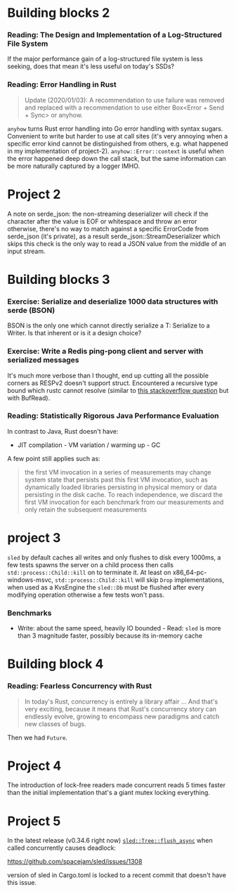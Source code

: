 # Building blocks 2

### Reading: The Design and Implementation of a Log-Structured File System

If the major performance gain of a log-structured file system is less seeking, does that mean
it's less useful on today's SSDs?

### Reading: Error Handling in Rust

> Update (2020/01/03): A recommendation to use failure was removed and replaced with a
> recommendation to use either Box<Error + Send + Sync> or anyhow.

`anyhow` turns Rust error handling into Go error handling with syntax sugars. Convenient to write
but harder to use at call sites (it's very annoying when a specific error kind cannot be
distinguished from others, e.g. what happened in my implementation of project-2).
`anyhow::Error::context` is useful when the error happened deep down the call stack, but the same
information can be more naturally captured by a logger IMHO.

# Project 2

A note on serde_json: the non-streaming deserializer will check if the character after the value
is EOF or whitespace and throw an error otherwise, there's no way to match against a specific
ErrorCode from serde_json (it's private), as a result serde_json::StreamDeserializer which skips
this check is the only way to read a JSON value from the middle of an input stream.

# Building blocks 3

### Exercise: Serialize and deserialize 1000 data structures with serde (BSON)

BSON is the only one which cannot directly serialize a T: Serialize to a Writer. Is that inherent
or is it a design choice?

### Exercise: Write a Redis ping-pong client and server with serialized messages

It's much more verbose than I thought, end up cutting all the possible corners as RESPv2 doesn't
support struct. Encountered a recursive type bound which rustc cannot resolve (similar to [this
stackoverflow
question](https://stackoverflow.com/questions/53405287/whats-going-on-with-this-bizarre-recursive-type-error-in-rust)
but with BufRead).

### Reading: Statistically Rigorous Java Performance Evaluation

In contrast to Java, Rust doesn't have:

- JIT compilation - VM variation / warming up - GC

A few point still applies such as:

> the first VM invocation in a series of measurements may change system state that persists
> past this first VM invocation, such as dynamically loaded libraries persisting in physical
> memory or data persisting in the disk cache. To reach independence, we discard the first VM
> invocation for each benchmark from our measurements and only retain the subsequent measurements

# project 3

`sled` by default caches all writes and only flushes to disk every 1000ms, a few tests spawns the
server on a child process then calls `std::process::Child::kill` on to terminate it. At least on
x86_64-pc-windows-msvc, `std::process::Child::kill` will skip `Drop` implementations, when used
as a KvsEngine the `sled::Db` must be flushed after every modifying operation otherwise a few
tests won't pass.

### Benchmarks

- Write: about the same speed, heavily IO bounded - Read: `sled` is more than 3 magnitude faster,
  possibly because its in-memory cache

# Building block 4

### Reading: Fearless Concurrency with Rust

> In today's Rust, concurrency is entirely a library affair ... And that's very exciting,
> because it means that Rust's concurrency story can endlessly evolve, growing to encompass new
> paradigms and catch new classes of bugs.

Then we had `Future`.

# Project 4

The introduction of lock-free readers made concurrent reads 5 times faster than the initial
implementation that's a giant mutex locking everything.

# Project 5

In the latest release (v0.34.6 right now)
[`sled::Tree::flush_async`](https://docs.rs/sled/0.34.6/sled/struct.Tree.html#method.flush_async)
when called concurrently causes deadlock:

https://github.com/spacejam/sled/issues/1308

version of sled in Cargo.toml is locked to a recent commit that doesn't have this issue.
